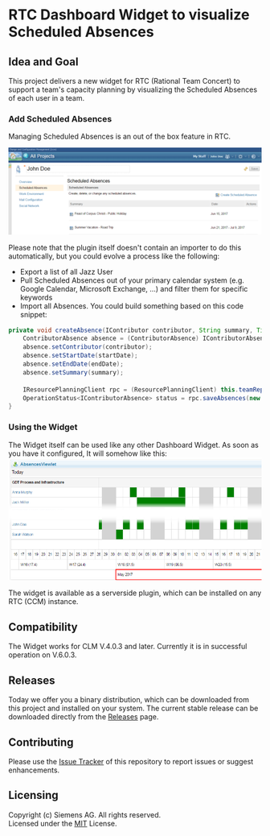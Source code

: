# RTC Dashboard Widget to visualize Scheduled Absences

## Idea and Goal
This project delivers a new widget for RTC (Rational Team Concert) to support a team's capacity planning by visualizing the Scheduled Absences of each user in a team. 

### Add Scheduled Absences
Managing Scheduled Absences is an out of the box feature in RTC.

![RTC supports importing Scheduled Absences](docs/images/scheduled-absences.png)

Please note that the plugin itself doesn't contain an importer to do this automatically, but you could evolve a process like the following:
- Export a list of all Jazz User
- Pull Scheduled Absences out of your primary calendar system (e.g. Google Calendar, Microsoft Exchange, ...) and filter them for specific keywords
- Import all Absences. You could build something based on this code snippet:
```java
private void createAbsence(IContributor contributor, String summary, Timestamp startDate, Timestamp endDate) throws TeamRepositoryException {
	ContributorAbsence absence = (ContributorAbsence) IContributorAbsence.ITEM_TYPE.createItem();
	absence.setContributor(contributor);
	absence.setStartDate(startDate);
	absence.setEndDate(endDate);
	absence.setSummary(summary);

	IResourcePlanningClient rpc = (ResourcePlanningClient) this.teamRepository.getClientLibrary(IResourcePlanningClient.class);
	OperationStatus<IContributorAbsence> status = rpc.saveAbsences(new IContributorAbsence[] { absence }, null);
}
```

### Using the Widget
The Widget itself can be used like any other Dashboard Widget. As soon as you have it configured, It will somehow like this:
![RTC Absence Widget Sample](docs/images/widget.png)

The widget is available as a serverside plugin, which can be installed on any RTC (CCM) instance.

## Compatibility
The Widget works for CLM V.4.0.3 and later. Currently it is in successful operation on V.6.0.3.

## Releases
Today we offer you a binary distribution, which can be downloaded from this project and installed on your system. The current stable release can be downloaded directly from the [Releases](https://github.com/jazz-community/rtc-absence-widget/releases) page.

## Contributing
Please use the [Issue Tracker](https://github.com/jazz-community/rtc-absence-widget/issues) of this repository to report issues or suggest enhancements.

## Licensing
Copyright (c) Siemens AG. All rights reserved.<br>
Licensed under the [MIT](LICENSE.md) License.

